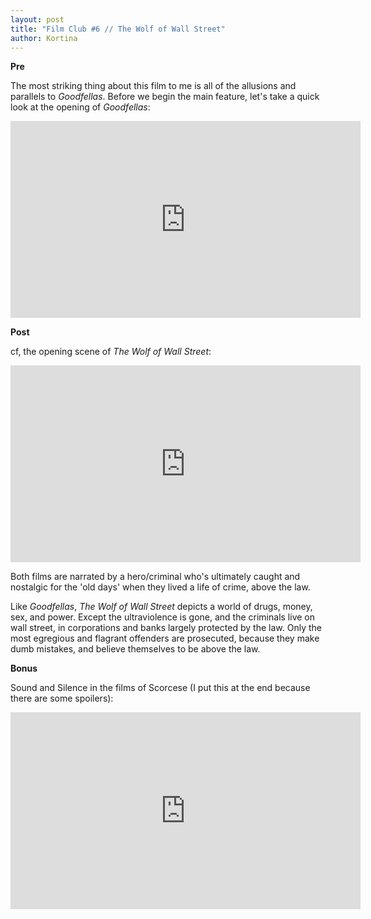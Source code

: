 ```yaml
---
layout: post
title: "Film Club #6 // The Wolf of Wall Street"
author: Kortina
---
```


**Pre**

The most striking thing about this film to me is all of the allusions and parallels to *Goodfellas*. Before we begin the main feature, let's take a quick look at the opening of *Goodfellas*:

<iframe width="560" height="315" src="https://www.youtube.com/embed/Gt2kffPZhLE?rel=0&amp;showinfo=0" frameborder="0" allow="autoplay; encrypted-media" allowfullscreen></iframe>

**Post**

cf, the opening scene of *The Wolf of Wall Street*:

<iframe width="560" height="315" src="https://www.youtube.com/embed/9Vg7DLT2cew" frameborder="0" allow="autoplay; encrypted-media" allowfullscreen></iframe>

Both films are narrated by a hero/criminal who's ultimately caught and nostalgic for the 'old days' when they lived a life of crime, above the law.

Like *Goodfellas*, *The Wolf of Wall Street* depicts a world of drugs, money, sex, and power. Except the ultraviolence is gone, and the criminals live on wall street, in corporations and banks largely protected by the law. Only the most egregious and flagrant offenders are prosecuted, because they make dumb mistakes, and believe themselves to be above the law.

**Bonus**

Sound and Silence in the films of Scorcese (I put this at the end because there are some spoilers):

<iframe width="560" height="315" src="https://www.youtube.com/embed/NUrTRjEXjSM" frameborder="0" allow="autoplay; encrypted-media" allowfullscreen></iframe>

